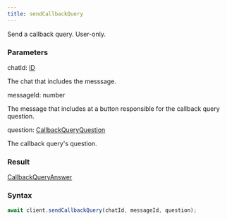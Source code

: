 ```yaml
---
title: sendCallbackQuery
---
```


Send a callback query. User-only.


### Parameters 

<div class="flex flex-col gap-3"><div><div class="font-mono"><span class="font-bold">chatId</span><span class="opacity-50">:</span> <a href="/types/id"  >ID</a></div><div class="pl-3"><div class="no-margin">

The chat that includes the messsage.

</div></div></div><div><div class="font-mono"><span class="font-bold">messageId</span><span class="opacity-50">:</span> <span>number</span></div><div class="pl-3"><div class="no-margin">

The message that includes at a button responsible for the callback query question.

</div></div></div><div><div class="font-mono"><span class="font-bold">question</span><span class="opacity-50">:</span> <a href="/types/callbackqueryquestion"  >CallbackQueryQuestion</a></div><div class="pl-3"><div class="no-margin">

The callback query's question.

</div></div></div></div>

### Result 

<div class="font-mono"><a href="/types/callbackqueryanswer"  >CallbackQueryAnswer</a></div>

### Syntax

```ts
await client.sendCallbackQuery(chatId, messageId, question);
```



